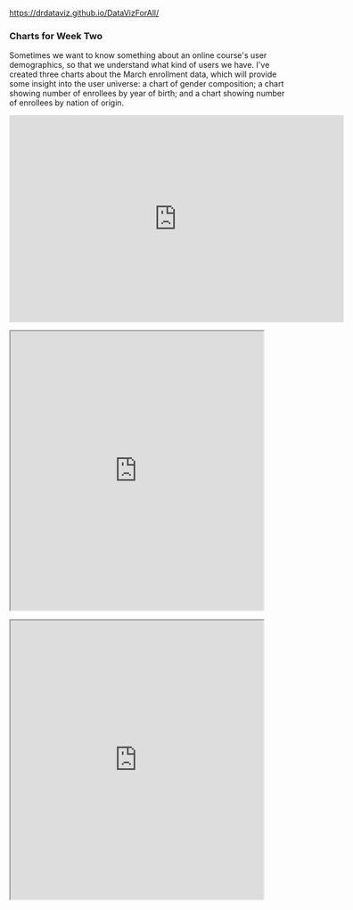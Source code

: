 https://drdataviz.github.io/DataVizForAll/ <br>
<h3> Charts for Week Two</h3>
<p> Sometimes we want to know something about an online course's user demographics, so that we understand what kind of users we have.  I've created three charts about the March enrollment data, which will provide some insight into the user universe:  a chart of gender composition; a chart showing number of enrollees by year of birth; and a chart showing number of enrollees by nation of origin.</p>
<p><iframe width="600" height="371" seamless frameborder="0" scrolling="no" src="https://docs.google.com/a/hamilton.edu/spreadsheets/d/1E3RD9PrbJOfte9-Yg3lTJd5rCWDa7y0HDjLW9F-SJXQ/pubchart?oid=1000987512&amp;format=interactive"></iframe></p>

<p><iframe src="https://public.tableau.com/shared/KF7G36JMG?:showVizHome=no&:embed=true" width="90%" height="500"></iframe></p>
<p><iframe src="https://public.tableau.com/views/DataVizChp2Nations/Sheet1?:showVizHome=no&:embed=true" width="90%" height="500"></iframe></p> 
